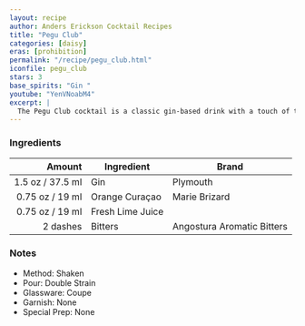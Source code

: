 ```yaml
---
layout: recipe
author: Anders Erickson Cocktail Recipes
title: "Pegu Club"
categories: [daisy]
eras: [prohibition]
permalink: "/recipe/pegu_club.html"
iconfile: pegu_club
stars: 3
base_spirits: "Gin "
youtube: "YenVNoabM4"
excerpt: |
  The Pegu Club cocktail is a classic gin-based drink with a touch of tropical flair. It was originally created at the Pegu Club in Burma and has since become a popular cocktail around the world.
---
```


### Ingredients

|   Amount | Ingredient       | Brand                      |
| -------: | ---------------- | -------------------------- |
|   1.5 oz / 37.5 ml | Gin              | Plymouth                   |
|  0.75 oz / 19 ml | Orange Curaçao   | Marie Brizard              |
|  0.75 oz / 19 ml | Fresh Lime Juice |                            |
| 2 dashes | Bitters          | Angostura Aromatic Bitters |

### Notes

- Method: Shaken
- Pour: Double Strain
- Glassware: Coupe
- Garnish: None
- Special Prep: None

